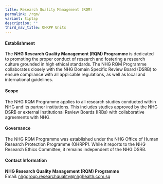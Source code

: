 ```yaml
---
title: Research Quality Management (RQM)
permalink: /rqm/
variant: tiptap
description: ""
third_nav_title: OHRPP Units
---
```

<h4><strong>Establishment</strong></h4>
<p>The <strong>NHG Research Quality Management (RQM) Programme</strong> is
dedicated to promoting the proper conduct of research and fostering a research
culture grounded in high ethical standards. The NHG RQM Programme collaborates
closely with the NHG Domain Specific Review Board (DSRB) to ensure compliance
with all applicable regulations, as well as local and international guidelines.</p>
<p></p>
<h4><strong>Scope</strong></h4>
<p>The NHG RQM Programme applies to all research studies conducted within
NHG and its partner institutions. This includes studies approved by the
NHG DSRB or external Institutional Review Boards (IRBs) with collaborative
agreements with NHG.</p>
<p></p>
<h4><strong>Governance</strong></h4>
<p>The NHG RQM Programme was established under the NHG Office of Human Research
Protection Programme (OHRPP). While it reports to the NHG Research Ethics
Committee, it remains independent of the NHG DSRB.</p>
<p></p>
<h4><strong>Contact Information</strong></h4>
<p><strong>NHG Research Quality Management (RQM) Programme </strong>
<br>Email: <a href="mailto:nhggroup.researchquality@nhghealth.com.sg" rel="noopener noreferrer nofollow" target="_blank">nhggroup.researchquality@nhghealth.com.sg</a>
</p>
<p></p>